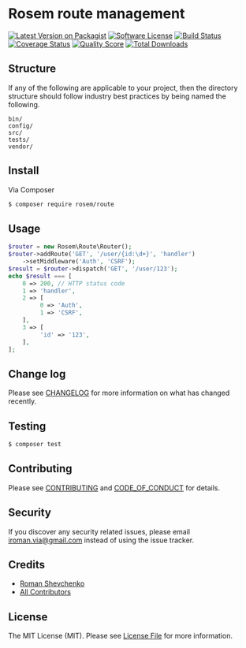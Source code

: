 # Rosem route management

[![Latest Version on Packagist][ico-version]][link-packagist]
[![Software License][ico-license]](LICENSE.md)
[![Build Status][ico-travis]][link-travis]
[![Coverage Status][ico-scrutinizer]][link-scrutinizer]
[![Quality Score][ico-code-quality]][link-code-quality]
[![Total Downloads][ico-downloads]][link-downloads]

## Structure

If any of the following are applicable to your project, then the directory structure should follow industry best practices by being named the following.

```
bin/        
config/
src/
tests/
vendor/
```


## Install

Via Composer

``` bash
$ composer require rosem/route
```

## Usage

``` php
$router = new Rosem\Route\Router();
$router->addRoute('GET', '/user/{id:\d+}', 'handler')
    ->setMiddleware('Auth', 'CSRF');
$result = $router->dispatch('GET', '/user/123');
echo $result === [
    0 => 200, // HTTP status code
    1 => 'handler',
    2 => [
         0 => 'Auth',
         1 => 'CSRF',
    ],
    3 => [
         'id' => '123',
    ],
];
```

## Change log

Please see [CHANGELOG](CHANGELOG.md) for more information on what has changed recently.

## Testing

``` bash
$ composer test
```

## Contributing

Please see [CONTRIBUTING](CONTRIBUTING.md) and [CODE_OF_CONDUCT](CODE_OF_CONDUCT.md) for details.

## Security

If you discover any security related issues, please email iroman.via@gmail.com instead of using the issue tracker.

## Credits

- [Roman Shevchenko][link-author]
- [All Contributors][link-contributors]

## License

The MIT License (MIT). Please see [License File](LICENSE.md) for more information.

[ico-version]: https://img.shields.io/packagist/v/rosem/route.svg?style=flat-square
[ico-license]: https://img.shields.io/badge/license-MIT-brightgreen.svg?style=flat-square
[ico-travis]: https://img.shields.io/travis/rosem/route/master.svg?style=flat-square
[ico-scrutinizer]: https://img.shields.io/scrutinizer/coverage/g/rosem/route.svg?style=flat-square
[ico-code-quality]: https://img.shields.io/scrutinizer/g/rosem/route.svg?style=flat-square
[ico-downloads]: https://img.shields.io/packagist/dt/rosem/route.svg?style=flat-square

[link-packagist]: https://packagist.org/packages/rosem/route
[link-travis]: https://travis-ci.org/rosem/route
[link-scrutinizer]: https://scrutinizer-ci.com/g/rosem/route/code-structure
[link-code-quality]: https://scrutinizer-ci.com/g/rosem/route
[link-downloads]: https://packagist.org/packages/rosem/route
[link-author]: https://github.com/roshecode
[link-contributors]: ../../contributors

